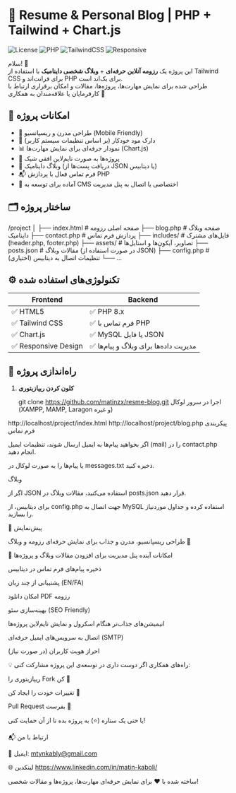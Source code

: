 # 📄 Resume & Personal Blog | PHP + Tailwind + Chart.js

![License](https://img.shields.io/badge/license-MIT-green.svg)
![PHP](https://img.shields.io/badge/PHP-8.x-blue.svg)
![TailwindCSS](https://img.shields.io/badge/TailwindCSS-3.x-blueviolet.svg)
![Responsive](https://img.shields.io/badge/Responsive-Design-success.svg)

سلام! 👋  
این پروژه یک **رزومه آنلاین حرفه‌ای** + **وبلاگ شخصی داینامیک** با استفاده از Tailwind CSS برای فرانت‌اند و PHP برای بک‌اند است.  
طراحی شده برای نمایش مهارت‌ها، پروژه‌ها، مقالات و امکان برقراری ارتباط با کارفرمایان یا علاقه‌مندان به همکاری 🌟



## 🎨 امکانات پروژه

- 🚀 طراحی مدرن و ریسپانسیو (Mobile Friendly)
- 🌙 دارک مود خودکار (بر اساس تنظیمات سیستم کاربر)
- 📊 نمودار حرفه‌ای برای نمایش مهارت‌ها (Chart.js)
- 🧩 پروژه‌ها به صورت تایم‌لاین افقی شیک
- 📝 وبلاگ داینامیک (دریافت پست‌ها از JSON یا دیتابیس)
- 📬 فرم تماس فعال با پردازش PHP
- 📁 آماده برای توسعه به CMS اختصاصی یا اتصال به پنل مدیریت



## 🗂️ ساختار پروژه

/project │ ├── index.html # صفحه اصلی رزومه ├── blog.php # صفحه وبلاگ داینامیک ├── contact.php # پردازش فرم تماس ├── includes/ # فایل‌های مشترک (header.php, footer.php) ├── assets/ # تصاویر، آیکون‌ها و استایل‌ها ├── posts.json # مقالات وبلاگ (در صورت استفاده از JSON) ├── config.php # تنظیمات اتصال به دیتابیس (اختیاری) └── ...





## ⚙️ تکنولوژی‌های استفاده شده

| Frontend | Backend |
|----------|---------|
| ✅ HTML5          | ✅ PHP 8.x              |
| ✅ Tailwind CSS   | ✅ فرم تماس با PHP      |
| ✅ Chart.js       | ✅ MySQL یا فایل JSON   |
| ✅ Responsive Design | ✅ مدیریت داده‌ها برای وبلاگ و پیام‌ها |



## 🚀 راه‌اندازی پروژه

1. **کلون کردن ریپازیتوری**  

   git clone https://github.com/matinzx/resme-blog.git
اجرا در سرور لوکال (XAMPP, MAMP, Laragon و غیره)


http://localhost/project/index.html
http://localhost/project/blog.php
پیکربندی فرم تماس

اگر بخواهید پیام‌ها به ایمیل ارسال شوند، تنظیمات ایمیل (mail) را در contact.php انجام دهید.

یا پیام‌ها را به صورت لوکال در messages.txt ذخیره کنید.

وبلاگ

اگر از JSON استفاده می‌کنید، مقالات وبلاگ در posts.json قرار دهید.

برای دیتابیس، از config.php جهت اتصال به MySQL استفاده کرده و جداول موردنیاز را بسازید.

📸 پیش‌نمایش

طراحی ریسپانسیو، مدرن و جذاب برای نمایش حرفه‌ای رزومه و وبلاگ 🌟

🔮 امکانات آینده
 پنل مدیریت برای افزودن مقالات وبلاگ و پروژه‌ها

 ذخیره پیام‌های فرم تماس در دیتابیس

 پشتیبانی از چند زبان (EN/FA)

 امکان دانلود PDF رزومه

 بهینه‌سازی سئو (SEO Friendly)

 انیمیشن‌های جذاب‌تر هنگام اسکرول و نمایش تایم‌لاین پروژه‌ها

 اتصال به سرویس‌های ایمیل حرفه‌ای (SMTP)

 احراز هویت کاربران (در صورت نیاز)

💡 راه‌های همکاری
اگر دوست داری در توسعه‌ی این پروژه مشارکت کنی:

ریپازیتوری را Fork کن 🍴

تغییرات خودت را ایجاد کن 🔧

Pull Request بفرست 🚀

یا حتی یک ستاره (⭐️) به پروژه بده تا از آن حمایت کنی!

📬 ارتباط با من

📧 ایمیل: mtynkably@gmail.com   

🌐 لینکدین 
https://www.linkedin.com/in/matin-kaboli/



ساخته شده با ❤️ برای نمایش حرفه‌ای مهارت‌ها، پروژه‌ها و مقالات شخصی!
